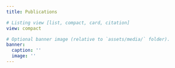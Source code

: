 ```yaml
---
title: Publications

# Listing view [list, compact, card, citation]
view: compact

# Optional banner image (relative to `assets/media/` folder).
banner:
  caption: ''
  image: ''
---
```

